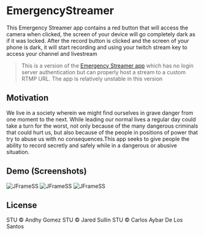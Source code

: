 # EmergencyStreamer
This Emergency Streamer app contains a red button that will access the camera when clicked, the screen of your device will go completely dark as if it was locked. After the record button is clicked and the screen of your phone is dark, it will start recording and using your twitch stream key to access your channel and livestream

> This is a version of the [Emergency Streamer app](https://bit.ly/2JJKzNy) which has no login server authentication but can properly host a stream to a custom RTMP URL. The app is relatively unstable in this version


 
## Motivation
We live in a society wherein we might find ourselves in grave danger from one moment to the next. While leading our normal lives a regular day could take a turn for the worst, not only because of the many dangerous criminals that could hurt us, but also because of the people in positions of power that try to abuse us with no consequences.This app seeks to give people the ability to record secretly and safely while in a dangerous or abusive situation. 

## Demo (Screenshots)
![JFrameSS](https://user-images.githubusercontent.com/47075449/94381708-3fff6380-0108-11eb-9c0f-8e741fdd6254.PNG)
![JFrameSS](https://user-images.githubusercontent.com/47075449/94381715-442b8100-0108-11eb-864e-66ca1a1d3590.PNG)
![JFrameSS](https://user-images.githubusercontent.com/47075449/94381768-691ff400-0108-11eb-8bb8-25cd971274ca.PNG)

## License
STU © Andhy Gomez
STU © Jared Sullin
STU © Carlos Aybar De Los Santos
